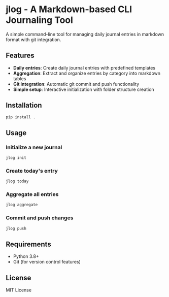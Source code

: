# jlog - A Markdown-based CLI Journaling Tool

A simple command-line tool for managing daily journal entries in markdown format with git integration.

## Features

- **Daily entries**: Create daily journal entries with predefined templates
- **Aggregation**: Extract and organize entries by category into markdown tables
- **Git integration**: Automatic git commit and push functionality
- **Simple setup**: Interactive initialization with folder structure creation

## Installation

```bash
pip install .
```

## Usage

### Initialize a new journal

```bash
jlog init
```

### Create today's entry

```bash
jlog today
```

### Aggregate all entries

```bash
jlog aggregate
```

### Commit and push changes

```bash
jlog push
```

## Requirements

- Python 3.8+
- Git (for version control features)

## License

MIT License 
